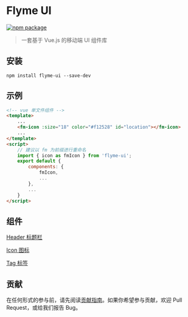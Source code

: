 # Flyme UI

[![npm package](https://img.shields.io/npm/v/flyme-ui.svg)](https://www.npmjs.org/package/flyme-ui)

> 一套基于 Vue.js 的移动端 UI 组件库

## 安装

```
npm install flyme-ui --save-dev
```

## 示例

```html
<!-- vue 单文件组件 -->
<template>
    ...
    <fm-icon :size="18" color="#f12528" id="location"></fm-icon>
    ...
</template>
<script>
    // 建议以 fm 为前缀进行重命名
    import { icon as fmIcon } from 'flyme-ui';
    export default {
        components: {
            fmIcon,
            ...
        },
        ...
    }
</script>
```

## 组件

[Header 标题栏](doc/header.md)

[Icon 图标](doc/icon.md)

[Tag 标签](doc/tag.md)

## 贡献

在任何形式的参与前，请先阅读[贡献指南](CONTRIBUTING.md)。如果你希望参与贡献，欢迎 Pull Request，或给我们报告 Bug。
